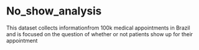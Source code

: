 # No_show_analysis
This dataset collects informationfrom 100k medical appointments in Brazil and is focused on the question of whether or not patients show up for their appointment
